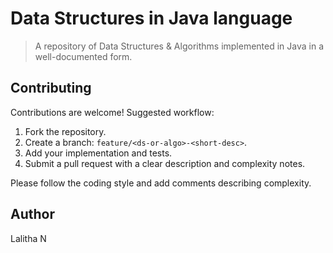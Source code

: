 # Data Structures in Java language 
> A repository of Data Structures & Algorithms implemented in Java in a well-documented form.
## Contributing


Contributions are welcome! Suggested workflow:


1. Fork the repository.
2. Create a branch: `feature/<ds-or-algo>-<short-desc>`.
3. Add your implementation and tests.
4. Submit a pull request with a clear description and complexity notes.


Please follow the coding style and add comments describing complexity.
## Author
 Lalitha N
